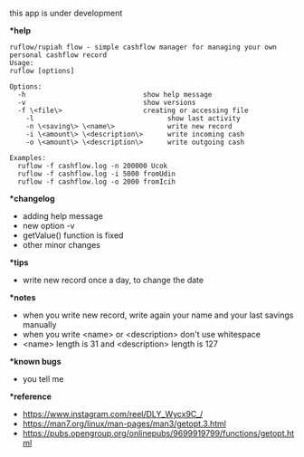 this app is under development

**\*help**
```--help
ruflow/rupiah flow - simple cashflow manager for managing your own personal cashflow record
Usage:
ruflow [options]

Options:
  -h                             show help message
  -v                             show versions
  -f \<file\>                    creating or accessing file
    -l                                 show last activity
    -n \<saving\> \<name\>             write new record
    -i \<amount\> \<description\>      write incoming cash
    -o \<amount\> \<description\>      write outgoing cash
    
Examples:
  ruflow -f cashflow.log -n 200000 Ucok
  ruflow -f cashflow.log -i 5000 fromUdin
  ruflow -f cashflow.log -o 2000 fromIcih
```

**\*changelog**
- adding help message
- new option -v
- getValue() function is fixed
- other minor changes


**\*tips**
- write new record once a day, to change the date


**\*notes**
- when you write new record, write again your name and your last savings manually
- when you write \<name\> or \<description\> don't use whitespace
- \<name\> length is 31 and \<description\> length is 127


**\*known bugs**
- you tell me


**\*reference**
- https://www.instagram.com/reel/DLY_Wycx9C_/
- https://man7.org/linux/man-pages/man3/getopt.3.html
- https://pubs.opengroup.org/onlinepubs/9699919799/functions/getopt.html
